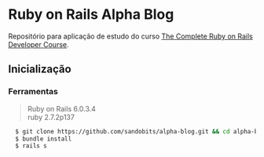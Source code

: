 # Ruby on Rails Alpha Blog

Repositório para aplicação de estudo do curso [The Complete Ruby on Rails Developer Course](https://www.udemy.com/course/the-complete-ruby-on-rails-developer-course).

## Inicialização

### Ferramentas

> Ruby on Rails 6.0.3.4  
> ruby 2.7.2p137

``` sh
  $ git clone https://github.com/sandobits/alpha-blog.git && cd alpha-blog
  $ bundle install
  $ rails s
```
